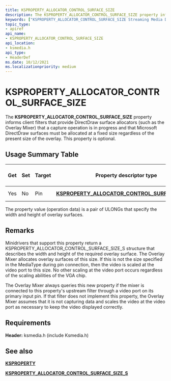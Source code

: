 ```yaml
---
title: KSPROPERTY_ALLOCATOR_CONTROL_SURFACE_SIZE
description: The KSPROPERTY_ALLOCATOR_CONTROL_SURFACE_SIZE property informs client filters that provide DirectDraw surface allocators (such as the Overlay Mixer) that a capture operation is in progress and that Microsoft DirectDraw surfaces must be allocated at a fixed size regardless of the present size of the overlay. This property is optional.
keywords: ["KSPROPERTY_ALLOCATOR_CONTROL_SURFACE_SIZE Streaming Media Devices"]
topic_type:
- apiref
api_name:
- KSPROPERTY_ALLOCATOR_CONTROL_SURFACE_SIZE
api_location:
- ksmedia.h
api_type:
- HeaderDef
ms.date: 10/12/2021
ms.localizationpriority: medium
---
```


# KSPROPERTY_ALLOCATOR_CONTROL_SURFACE_SIZE

The **KSPROPERTY_ALLOCATOR_CONTROL_SURFACE_SIZE** property informs client filters that provide DirectDraw surface allocators (such as the Overlay Mixer) that a capture operation is in progress and that Microsoft DirectDraw surfaces must be allocated at a fixed size regardless of the present size of the overlay. This property is optional.

## Usage Summary Table

| Get | Set | Target | Property descriptor type | Property value type |
|--|--|--|--|--|
| Yes | No | Pin | [**KSPROPERTY_ALLOCATOR_CONTROL_SURFACE_SIZE_S**](/windows-hardware/drivers/ddi/ksmedia/ns-ksmedia-ksproperty_allocator_control_surface_size_s) | Pair of ULONGs |

The property value (operation data) is a pair of ULONGs that specify the width and height of overlay surfaces.

## Remarks

Minidrivers that support this property return a KSPROPERTY_ALLOCATOR_CONTROL_SURFACE_SIZE_S structure that describes the width and height of the required overlay surface. The Overlay Mixer allocates overlay surfaces of this size. If this is not the size specified in the MediaType during pin connection, then the video is scaled at the video port to this size. No other scaling at the video port occurs regardless of the scaling abilities of the VGA chip.

The Overlay Mixer always queries this new property if the mixer is connected to this property's upstream filter through a video port on its primary input pin. If that filter does not implement this property, the Overlay Mixer assumes that it is not capturing data and scales the video at the video port as necessary to keep the video displayed correctly.

## Requirements

**Header:** ksmedia.h (include Ksmedia.h)

## See also

[**KSPROPERTY**](ksproperty-structure.md)

[**KSPROPERTY_ALLOCATOR_CONTROL_SURFACE_SIZE_S**](/windows-hardware/drivers/ddi/ksmedia/ns-ksmedia-ksproperty_allocator_control_surface_size_s)

